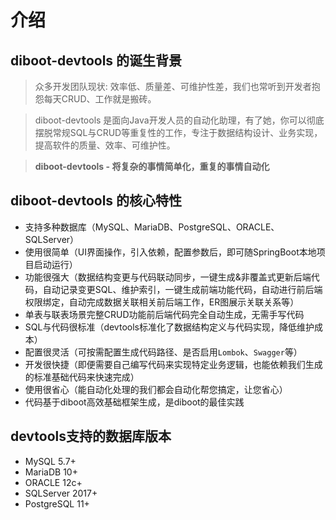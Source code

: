 # 介绍

## diboot-devtools 的诞生背景

> 众多开发团队现状: 效率低、质量差、可维护性差，我们也常听到开发者抱怨每天CRUD、工作就是搬砖。

> diboot-devtools 是面向Java开发人员的自动化助理，有了她，你可以彻底摆脱常规SQL与CRUD等重复性的工作，专注于数据结构设计、业务实现，提高软件的质量、效率、可维护性。

> **diboot-devtools - 将复杂的事情简单化，重复的事情自动化**

## diboot-devtools 的核心特性
* 支持多种数据库（MySQL、MariaDB、PostgreSQL、ORACLE、SQLServer）
* 使用很简单（UI界面操作，引入依赖，配置参数后，即可随SpringBoot本地项目启动运行）
* 功能很强大（数据结构变更与代码联动同步，一键生成&非覆盖式更新后端代码，自动记录变更SQL、维护索引，一键生成前端功能代码，自动进行前后端权限绑定，自动完成数据关联相关前后端工作，ER图展示关联关系等）
* 单表与联表场景完整CRUD功能前后端代码完全自动生成，无需手写代码
* SQL与代码很标准（devtools标准化了数据结构定义与代码实现，降低维护成本）
* 配置很灵活（可按需配置生成代码路径、是否启用`Lombok`、`Swagger`等）
* 开发很快捷（即便需要自己编写代码来实现特定业务逻辑，也能依赖我们生成的标准基础代码来快速完成）
* 使用很省心（能自动化处理的我们都会自动化帮您搞定，让您省心）
* 代码基于diboot高效基础框架生成，是diboot的最佳实践

## devtools支持的数据库版本
* MySQL 5.7+
* MariaDB 10+
* ORACLE 12c+
* SQLServer 2017+
* PostgreSQL 11+